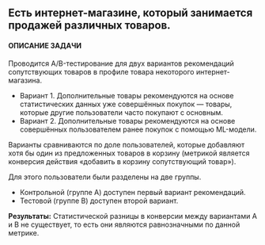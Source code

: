 ## Есть интернет-магазине, который занимается продажей различных товаров.

#### ОПИСАНИЕ ЗАДАЧИ

Проводится A/B-тестирование для двух вариантов рекомендаций сопутствующих товаров в профиле товара некоторого интернет-магазина. 

* Вариант 1. Дополнительные товары рекомендуются на основе статистических данных уже совершённых покупок — товары, которые другие пользователи часто покупают с основным. 
* Вариант 2. Дополнительные товары рекомендуются на основе совершённых пользователем ранее покупок с помощью ML-модели.

Варианты сравниваются по доле пользователей, которые добавляют хотя бы один из предложенных товаров в корзину (метрикой является конверсия действия «добавить в корзину сопутствующий товар»).

Для этого пользователи были разделены на две группы. 

* Контрольной (группе А) доступен первый вариант рекомендаций.
* Тестовой (группе B) доступен второй вариант. 

**Результаты:**
Статистической разницы в конверсии между вариантами А и B не существует, то есть они являются равнозначными по данной метрике.
